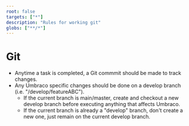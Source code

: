 ```yaml
---
root: false
targets: ["*"]
description: "Rules for working git"
globs: ["**/*"]
---
```


# Git

* Anytime a task is completed, a Git commmit should be made to track changes.
* Any Umbraco specific changes should be done on a develop branch (i.e. "/develop/featureABC").
  * If the current branch is main/master, create and checkout a new develop branch before executing anything that affects Umbraco.
  * If the current branch is already a "develop" branch, don't create a new one, just remain on the current develop branch.